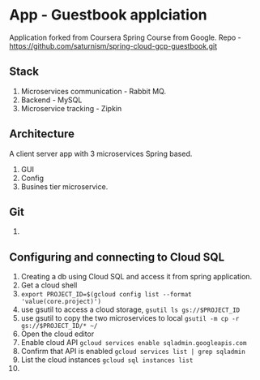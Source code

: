 # App - Guestbook applciation
Application forked from Coursera Spring Course from Google. 
Repo - https://github.com/saturnism/spring-cloud-gcp-guestbook.git
## Stack 
1. Microservices communication - Rabbit MQ. 
1. Backend - MySQL
1. Microservice tracking - Zipkin

## Architecture
A client server app with 3 microservices Spring based.  
1. GUI
2. Config
3. Busines tier microservice. 

## Git
1. 

## Configuring and connecting to Cloud SQL
 1. Creating a db using Cloud SQL and access it from spring application. 
 2. Get a cloud shell
 3. `export PROJECT_ID=$(gcloud config list --format 'value(core.project)')`
 4.  use gsutil to access a cloud storage, 
 `gsutil ls gs://$PROJECT_ID`
 5.  use gsutil to copy the two microservices to local
`gsutil -m cp -r gs://$PROJECT_ID/* ~/`
 1.  Open the  cloud editor 
 2.  Enable cloud API 
`gcloud services enable sqladmin.googleapis.com`
 4.  Confirm that API is enabled
 `gcloud services list | grep sqladmin`
 5. List the cloud instances
 `gcloud sql instances list`
 7.  

<!--stackedit_data:
eyJoaXN0b3J5IjpbLTk1NjA4MDc3OCw1ODQ3MTAyOTQsMTA2OT
U3MTM1MywtNjAxMzIxMjM0XX0=
-->